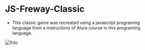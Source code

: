 # JS-Freway-Classic

* This classic game was recreated using a javascript programing language from a instructions of  Alura course in this programing language.

![foto](frewway.jpg)
